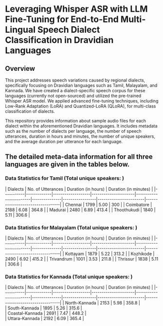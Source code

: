 # Leveraging Whisper ASR with LLM Fine-Tuning for End-to-End Multi-Lingual Speech Dialect Classification in Dravidian Languages

## Overview
This project addresses speech variations caused by regional dialects, specifically focusing on Dravidian languages such as Tamil, Malayalam, and Kannada. We have created a dialect-specific speech corpus for these languages (currently not open-sourced) and utilized the pre-trained Whisper ASR model. We applied advanced fine-tuning techniques, including Low-Rank Adaptation (LoRA) and Quantized-LoRA (QLoRA), for multi-class classification of dialects.

This repository provides information about sample audio files for each dialect within the aforementioned Dravidian languages. It includes metadata such as the number of dialects per language, the number of speech utterances, duration in hours and minutes, the number of unique speakers, and the average duration per utterance for each language. 

## The detailed meta-data information for all three languages are given in the tables below.

### Data Statistics for Tamil (Total unique speakers: )

| Dialects    | No. of Utterances | Duration (in hours) | Duration (in minutes) | 
|-----------|-------------|-------------------|----------------------|------------------------|---------------|-----------------|------------------------|----------------------------------|
| Chennai     | 1799              | 5.00                 | 300                    | 
| Coimbatore  | 2188              | 6.08                 | 364.8                  | 
| Madurai     | 2480              | 6.89                 | 413.4                  | 
| Thoothukudi | 1840              | 5.11                 | 306.6                  | 

### Data Statistics for Malayalam (Total unique speakers: )

| Dialects    | No. of Utterances | Duration (in hours) | Duration (in minutes) | 
|-----------|-------------|-------------------|----------------------|------------------------|---------------|-----------------|------------------------|----------------------------------|
| Kottayam     | 1879              | 5.22                 | 313.2              |
| Kozhikode  | 2490              | 6.92                 | 415.2                |
| Trivandrum     | 1001              | 3.53                 | 211.8            | 
| Thrissur | 1838              | 5.11                 | 306.6                  |   

### Data Statistics for Kannada (Total unique speakers: )

| Dialects    | No. of Utterances | Duration (in hours) | Duration (in minutes) |
|-----------|-------------|-------------------|----------------------|------------------------|---------------|-----------------|------------------------|----------------------------------|
| North-Kannada     | 2153              | 5.98                 | 358.8                    |  
| South-Kannada  | 1895              | 5.26                 | 315.6                  |      
| Coastal-Kannada     | 2691              | 7.47                 | 448.2                  |    
| Uttara-Kannada | 2192              | 6.09                 | 365.4                  |    

